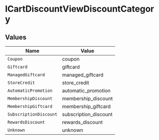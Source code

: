 # ICartDiscountViewDiscountCategory


## Values

| Name                   | Value                  |
| ---------------------- | ---------------------- |
| `Coupon`               | coupon                 |
| `Giftcard`             | giftcard               |
| `ManagedGiftcard`      | managed_giftcard       |
| `StoreCredit`          | store_credit           |
| `AutomaticPromotion`   | automatic_promotion    |
| `MembershipDiscount`   | membership_discount    |
| `MembershipGiftcard`   | membership_giftcard    |
| `SubscriptionDiscount` | subscription_discount  |
| `RewardsDiscount`      | rewards_discount       |
| `Unknown`              | unknown                |